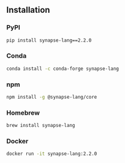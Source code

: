 
## Installation

### PyPI
```bash
pip install synapse-lang==2.2.0
```

### Conda
```bash
conda install -c conda-forge synapse-lang
```

### npm
```bash
npm install -g @synapse-lang/core
```

### Homebrew
```bash
brew install synapse-lang
```

### Docker
```bash
docker run -it synapse-lang:2.2.0
```
